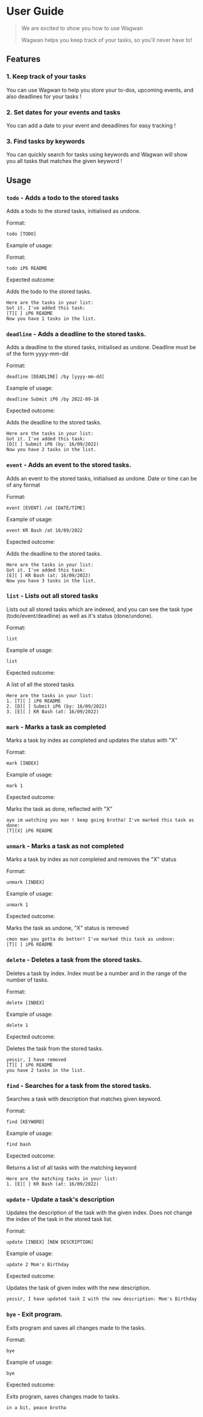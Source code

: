 # User Guide

> We are excited to show you how to use Wagwan
> 
> Wagwan helps you keep track of your tasks, so you'll never have to!

## Features

### 1. Keep track of your tasks

You can use Wagwan to help you store your to-dos, upcoming events, and also deadlines for your tasks !

### 2. Set dates for your events and tasks

You can add a date to your event and deeadlines for easy tracking !

### 3. Find tasks by keywords

You can quickly search for tasks using keywords and Wagwan will show you all tasks that matches the given keyword !

## Usage

### `todo` - Adds a todo to the stored tasks

Adds a todo to the stored tasks, initialised as undone.

Format:

`todo [TODO]`

Example of usage:

Format:

`todo iP6 README`

Expected outcome:

Adds the todo to the stored tasks.

```
Here are the tasks in your list:
Got it. I've added this task:
[T][ ] iP6 README
Now you have 1 tasks in the list.
```

### `deadline` - Adds a deadline to the stored tasks.

Adds a deadline to the stored tasks, initialised as undone.
Deadline must be of the form yyyy-mm-dd

Format:

`deadline [DEADLINE] /by [yyyy-mm-dd]`

Example of usage:

`deadline Submit iP6 /by 2022-09-16`

Expected outcome:

Adds the deadline to the stored tasks.

```
Here are the tasks in your list:
Got it. I've added this task:
[D][ ] Submit iP6 (by: 16/09/2022)
Now you have 2 tasks in the list.
```

### `event` - Adds an event to the stored tasks.

Adds an event to the stored tasks, initialised as undone. Date or time can be of any format

Format:

`event [EVENT] /at [DATE/TIME]`

Example of usage:

`event KR Bash /at 16/09/2022`

Expected outcome:

Adds the deadline to the stored tasks.

```
Here are the tasks in your list:
Got it. I've added this task:
[E][ ] KR Bash (at: 16/09/2022)
Now you have 3 tasks in the list.
```

### `list` - Lists out all stored tasks

Lists out all stored tasks which are indexed, and you can see the task type (todo/event/deadline) as well as it's status (done/undone).

Format:

`list`

Example of usage:

`list`

Expected outcome:

A list of all the stored tasks

```
Here are the tasks in your list:
1. [T][ ] iP6 README
2. [D][ ] Submit iP6 (by: 16/09/2022)
3. [E][ ] KR Bash (at: 16/09/2022)
```

### `mark` - Marks a task as completed

Marks a task by index as completed and updates the status with "X"

Format:

`mark [INDEX]`

Example of usage:

`mark 1`

Expected outcome:

Marks the task as done, reflected with "X"

```
ayo im watching you man ! keep going brotha! I've marked this task as done:
[T][X] iP6 README
```
### `unmark` - Marks a task as not completed

Marks a task by index as not completed and removes the "X" status

Format:

`unmark [INDEX]`

Example of usage:

`unmark 1`

Expected outcome:

Marks the task as undone, "X" status is removed

```
cmon man you gotta do better! I've marked this task as undone:
[T][ ] iP6 README
```

### `delete` - Deletes a task from the stored tasks.

Deletes a task by index. Index must be a number and in the range of the number of tasks.

Format:

`delete [INDEX]`

Example of usage:

`delete 1`

Expected outcome:

Deletes the task from the stored tasks.

```
yessir, I have removed
[T][ ] iP6 README
you have 2 tasks in the list.
```
### `find` - Searches for a task from the stored tasks.

Searches a task with description that matches given keyword.

Format:

`find [KEYWORD]`

Example of usage:

`find bash`

Expected outcome:

Returns a list of all tasks with the matching keyword

```
Here are the matching tasks in your list:
1. [E][ ] KR Bash (at: 16/09/2022)
```

### `update` - Update a task's description

Updates the description of the task with the given index. Does not change the index of the task in the stored task list.

Format:

`update [INDEX] [NEW DESCRIPTION]`

Example of usage:

`update 2 Mom's Birthday`

Expected outcome:

Updates the task of given index with the new description.

```
yessir, I have updated task 2 with the new description: Mom's Birthday
```
### `bye` - Exit program.

Exits program and saves all changes made to the tasks.

Format:

`bye`

Example of usage:

`bye`

Expected outcome:

Exits program, saves changes made to tasks.

```
in a bit, peace brotha
```